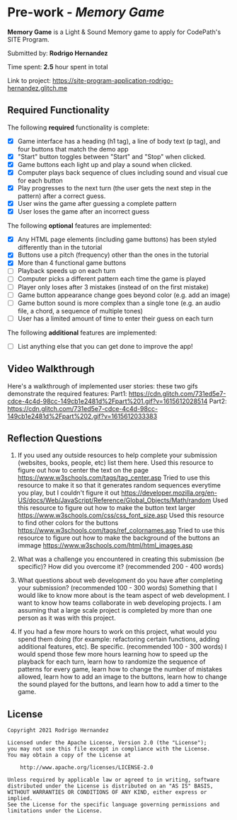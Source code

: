 # Pre-work - *Memory Game*

**Memory Game** is a Light & Sound Memory game to apply for CodePath's SITE Program. 

Submitted by: **Rodrigo Hernandez**

Time spent: **2.5** hour spent in total

Link to project: https://site-program-application-rodrigo-hernandez.glitch.me

## Required Functionality

The following **required** functionality is complete:

* [x] Game interface has a heading (h1 tag), a line of body text (p tag), and four buttons that match the demo app
* [x] "Start" button toggles between "Start" and "Stop" when clicked. 
* [x] Game buttons each light up and play a sound when clicked. 
* [x] Computer plays back sequence of clues including sound and visual cue for each button
* [x] Play progresses to the next turn (the user gets the next step in the pattern) after a correct guess. 
* [x] User wins the game after guessing a complete pattern
* [x] User loses the game after an incorrect guess

The following **optional** features are implemented:

* [x] Any HTML page elements (including game buttons) has been styled differently than in the tutorial
* [x] Buttons use a pitch (frequency) other than the ones in the tutorial
* [x] More than 4 functional game buttons
* [ ] Playback speeds up on each turn
* [ ] Computer picks a different pattern each time the game is played
* [ ] Player only loses after 3 mistakes (instead of on the first mistake)
* [ ] Game button appearance change goes beyond color (e.g. add an image)
* [ ] Game button sound is more complex than a single tone (e.g. an audio file, a chord, a sequence of multiple tones)
* [ ] User has a limited amount of time to enter their guess on each turn

The following **additional** features are implemented:

- [ ] List anything else that you can get done to improve the app!

## Video Walkthrough

Here's a walkthrough of implemented user stories:
these two gifs demonstrate the required features:
Part1: https://cdn.glitch.com/731ed5e7-cdce-4c4d-98cc-149cb1e2481d%2Fpart%201.gif?v=1615612028514
Part2: https://cdn.glitch.com/731ed5e7-cdce-4c4d-98cc-149cb1e2481d%2Fpart%202.gif?v=1615612033383


## Reflection Questions
1. If you used any outside resources to help complete your submission (websites, books, people, etc) list them here. 
Used this resource to figure out how to center the text on the page https://www.w3schools.com/tags/tag_center.asp
Tried to use this resource to make it so that it generates random sequences everytime you play, but I couldn't figure it out https://developer.mozilla.org/en-US/docs/Web/JavaScript/Reference/Global_Objects/Math/random
Used this resource to figure out how to make the button text larger https://www.w3schools.com/css/css_font_size.asp
Used this resource to find other colors for the buttons https://www.w3schools.com/tags/ref_colornames.asp
Tried to use this resource to figure out how to make the background of the buttons an immage https://www.w3schools.com/html/html_images.asp
2. What was a challenge you encountered in creating this submission (be specific)? How did you overcome it? (recommended 200 - 400 words) 


3. What questions about web development do you have after completing your submission? (recommended 100 - 300 words) 
Something that I would like to know more about is the team aspect of web development. I want to know how teams collaborate in web developing projects. I am assuming that a large scale project is completed by more than
one person as it was with this project.

4. If you had a few more hours to work on this project, what would you spend them doing (for example: refactoring certain functions, adding additional features, etc). Be specific. (recommended 100 - 300 words) 
I would spend those few more hours learning how to speed up the playback for each turn, learn how to randomize the sequence of patterns for every game, learn how to change the number of mistakes allowed, learn how to add
an image to the buttons, learn how to change the sound played for the buttons, and learn how to add a timer to the game.



## License

    Copyright 2021 Rodrigo Hernandez

    Licensed under the Apache License, Version 2.0 (the "License");
    you may not use this file except in compliance with the License.
    You may obtain a copy of the License at

        http://www.apache.org/licenses/LICENSE-2.0

    Unless required by applicable law or agreed to in writing, software
    distributed under the License is distributed on an "AS IS" BASIS,
    WITHOUT WARRANTIES OR CONDITIONS OF ANY KIND, either express or implied.
    See the License for the specific language governing permissions and
    limitations under the License.